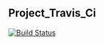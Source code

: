 ## **Project_Travis_Ci**
[![Build Status](https://travis-ci.org/Demid5/searchToWork.svg?branch=devWeb)](https://travis-ci.org/Demid5/searchToWork)

